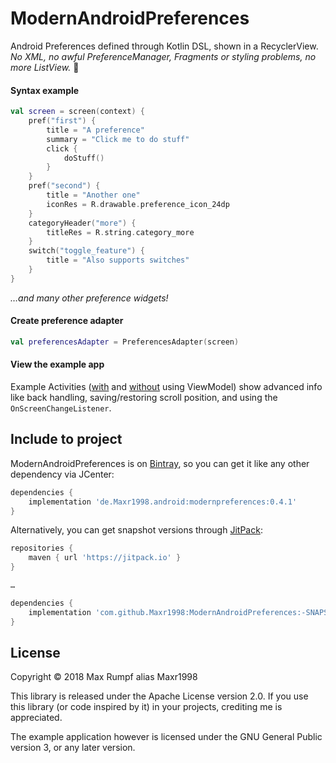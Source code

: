 # ModernAndroidPreferences
Android Preferences defined through Kotlin DSL, shown in a RecyclerView.  
_No XML, no awful PreferenceManager, Fragments or styling problems, no more ListView._ :tada:

#### Syntax example
```Kotlin
val screen = screen(context) {
    pref("first") {
        title = "A preference"
        summary = "Click me to do stuff"
        click {
            doStuff()
        }
    }
    pref("second") {
        title = "Another one"
        iconRes = R.drawable.preference_icon_24dp
    }
    categoryHeader("more") {
        titleRes = R.string.category_more
    }
    switch("toggle_feature") {
        title = "Also supports switches"
    }
}
```
*…and many other preference widgets!*


#### Create preference adapter
```Kotlin
val preferencesAdapter = PreferencesAdapter(screen)
```

#### View the example app
Example Activities ([with](https://github.com/Maxr1998/ModernAndroidPreferences/tree/master/testapp/src/main/java/de/Maxr1998/modernpreferences/example/view_model) and [without](https://github.com/Maxr1998/ModernAndroidPreferences/blob/master/testapp/src/main/java/de/Maxr1998/modernpreferences/example/TestActivity.kt) using ViewModel)
show advanced info like back handling, saving/restoring scroll position, and using the `OnScreenChangeListener`.

## Include to project
ModernAndroidPreferences is on [Bintray](https://bintray.com/maxr1998/maven/ModernAndroidPreferences), so you can get it like any other dependency via JCenter:
```gradle
dependencies {
    implementation 'de.Maxr1998.android:modernpreferences:0.4.1'
}
```

Alternatively, you can get snapshot versions through [JitPack](https://jitpack.io/#Maxr1998/ModernAndroidPreferences/-SNAPSHOT):
```gradle
repositories {
    maven { url 'https://jitpack.io' }
}

…

dependencies {
    implementation 'com.github.Maxr1998:ModernAndroidPreferences:-SNAPSHOT'
}
```

## License
Copyright © 2018  Max Rumpf alias Maxr1998

This library is released under the Apache License version 2.0.
If you use this library (or code inspired by it) in your projects, crediting me is appreciated.

The example application however is licensed under the GNU General Public version 3, or any later version.